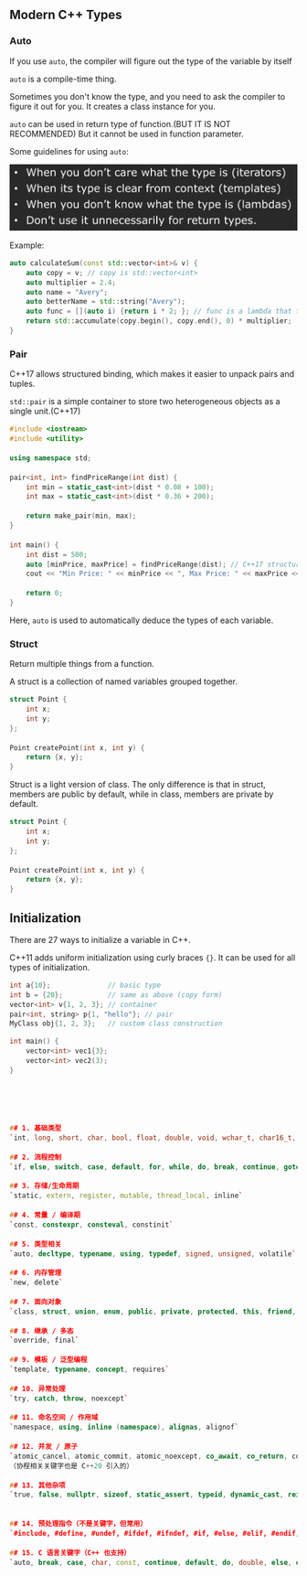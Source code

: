 ## Modern C++ Types

### Auto

If you use `auto`, the compiler will figure out the type of the variable by itself

`auto` is a compile-time thing.

Sometimes you don't know the type, and you need to ask the compiler to figure it out for you. It creates a class instance for you.

`auto` can be used in return type of function.(BUT IT IS NOT RECOMMENDED) But it cannot be used in function parameter.

Some guidelines for using `auto`:

![alt text](image-4.png)

Example:

```cpp
auto calculateSum(const std::vector<int>& v) {
    auto copy = v; // copy is std::vector<int>
    auto multiplier = 2.4;
    auto name = "Avery";
    auto betterName = std::string("Avery");
    auto func = [](auto i) {return i * 2; }; // func is a lambda that takes one parameter of any type and returns the parameter multiplied by 2
    return std::accumulate(copy.begin(), copy.end(), 0) * multiplier;
}
```


### Pair

C++17 allows structured binding, which makes it easier to unpack pairs and tuples.

`std::pair` is a simple container to store two heterogeneous objects as a single unit.(C++17)

```cpp
#include <iostream>
#include <utility>

using namespace std;

pair<int, int> findPriceRange(int dist) {
    int min = static_cast<int>(dist * 0.08 + 100);
    int max = static_cast<int>(dist * 0.36 + 200);

    return make_pair(min, max);
}

int main() {
    int dist = 500;
    auto [minPrice, maxPrice] = findPriceRange(dist); // C++17 structured binding
    cout << "Min Price: " << minPrice << ", Max Price: " << maxPrice << endl;

    return 0;
}
```

Here, `auto` is used to automatically deduce the types of each variable.

### Struct

Return multiple things from a function.

A struct is a collection of named variables grouped together.

```cpp
struct Point {
    int x;
    int y;
};

Point createPoint(int x, int y) {
    return {x, y};
}
```
Struct is a light version of class. The only difference is that in struct, members are public by default, while in class, members are private by default.

```cpp
struct Point {
    int x;
    int y;
};

Point createPoint(int x, int y) {
    return {x, y};
}
```

## Initialization

There are 27 ways to initialize a variable in C++.

C++11 adds uniform initialization using curly braces `{}`. It can be used for all types of initialization.

```cpp
int a{10};              // basic type
int b = {20};           // same as above (copy form)
vector<int> v{1, 2, 3}; // container
pair<int, string> p{1, "hello"}; // pair
MyClass obj{1, 2, 3};   // custom class construction
```

```cpp
int main() {
    vector<int> vec1{3}; 
    vector<int> vec2(3);
}





## 1. 基础类型
`int, long, short, char, bool, float, double, void, wchar_t, char16_t, char32_t`

## 2. 流程控制
`if, else, switch, case, default, for, while, do, break, continue, goto, return`

## 3. 存储/生命周期
`static, extern, register, mutable, thread_local, inline`

## 4. 常量 / 编译期
`const, constexpr, consteval, constinit`

## 5. 类型相关
`auto, decltype, typename, using, typedef, signed, unsigned, volatile`

## 6. 内存管理
`new, delete`

## 7. 面向对象
`class, struct, union, enum, public, private, protected, this, friend, virtual, explicit, operator, template`

## 8. 继承 / 多态
`override, final`

## 9. 模板 / 泛型编程
`template, typename, concept, requires`

## 10. 异常处理
`try, catch, throw, noexcept`

## 11. 命名空间 / 作用域
`namespace, using, inline (namespace), alignas, alignof`

## 12. 并发 / 原子
`atomic_cancel, atomic_commit, atomic_noexcept, co_await, co_return, co_yield`  
（协程相关关键字也是 C++20 引入的）

## 13. 其他杂项
`true, false, nullptr, sizeof, static_assert, typeid, dynamic_cast, reinterpret_cast, const_cast`


## 14. 预处理指令（不是关键字，但常用）
`#include, #define, #undef, #ifdef, #ifndef, #if, #else, #elif, #endif, #pragma`

## 15. C 语言关键字（C++ 也支持）
`auto, break, case, char, const, continue, default, do, double, else, enum, extern, float, for, goto, if, int, long, register, return, short, signed, sizeof, static, struct, switch, typedef, union, unsigned, void, volatile, while`
